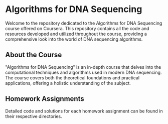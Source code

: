 # Algorithms for DNA Sequencing

Welcome to the repository dedicated to the Algorithms for DNA Sequencing course offered on Coursera. This repository contains all the code and resources developed and utilized throughout the course, providing a comprehensive look into the world of DNA sequencing algorithms.

## About the Course
"Algorithms for DNA Sequencing" is an in-depth course that delves into the computational techniques and algorithms used in modern DNA sequencing. The course covers both the theoretical foundations and practical applications, offering a holistic understanding of the subject.

## Homework Assignments
Detailed code and solutions for each homework assignment can be found in their respective directories.
